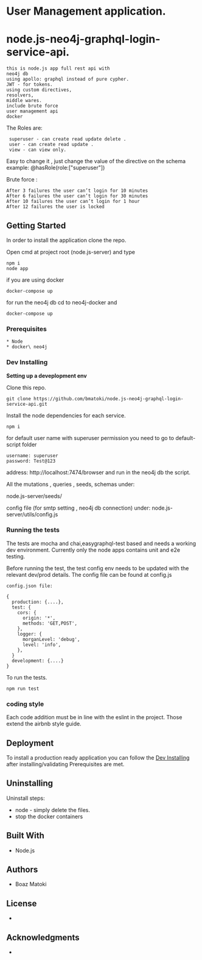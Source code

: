 # User Management application.
# node.js-neo4j-graphql-login-service-api.

```
this is node.js app full rest api with
neo4j db
using apollo: graphql instead of pure cypher.
JWT - for tokens.
using custom directives,
resolvers,
middle wares.
include brute force
user management api
docker
```

The Roles are:
```
 superuser - can create read update delete .
 user - can create read update .
 view - can view only.
```
Easy to change it , just change the value of the directive on the schema example: @hasRole(role:["superuser"])

Brute force :

```
After 3 failures the user can’t login for 10 minutes
After 6 failures the user can’t login for 30 minutes
After 10 failures the user can’t login for 1 hour
After 12 failures the user is locked
```

## Getting Started

In order to install the application clone the repo.

Open cmd at project root (node.js-server) and type
```
npm i
node app

```

if you are using docker
```
docker-compose up
```

for run the neo4j db cd to neo4j-docker and
```
docker-compose up
```
### Prerequisites

```
* Node
* docker\ neo4j

```

### Dev Installing

**Setting up a deveplopment env**

Clone this repo.
```
git clone https://github.com/bmatoki/node.js-neo4j-graphql-login-service-api.git
```

Install the node dependencies for each service.

```
npm i 

```

for default user name with superuser permission you need to go to default-script folder
```
username: superuser
password: Test@123
```
address:
http://localhost:7474/browser
and run in the neo4j db the script.

All the mutations , queries , seeds, schemas under:

node.js-server/seeds/

config file (for smtp setting , neo4j db connection) under:
node.js-server/utils/config.js


### Running the tests

The tests are mocha and chai,easygraphql-test based and needs a working dev environment.
Currently only the node apps contains unit and e2e testing.

Before running the test, the test config env needs to be updated with the relevant dev/prod details.
The config file can be found at config.js

```
config.json file:

{
  production: {....},
  test: {
    cors: {
      origin: '*',
      methods: 'GET,POST',
    },
    logger: {
      morganLevel: 'debug',
      level: 'info',
    },
  }
  development: {....}
}

```
To run the tests.

```
npm run test

```



### coding style 

Each code addition must be in line with the eslint in the project.
Those extend the airbnb style guide.

## Deployment

To install a production ready application you can follow the [Dev Installing](#dev-installing) after installing/validating Prerequisites are met.

## Uninstalling

Uninstall steps:
 * node - simply delete the files.
 * stop the docker containers


## Built With

* Node.js



## Authors

* Boaz Matoki


## License

-
## Acknowledgments
-
